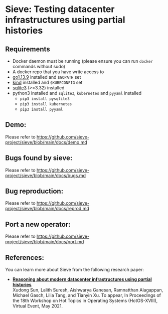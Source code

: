 # Sieve: Testing datacenter infrastructures using partial histories

## Requirements
* Docker daemon must be running (please ensure you can run `docker` commands without sudo)
* A docker repo that you have write access to
* [go1.13.9](https://golang.org/doc/devel/release#go1.13) installed and `$GOPATH` set
* [kind](https://kind.sigs.k8s.io/) installed and `$KUBECONFIG` set
* [sqlite3](https://help.dreamhost.com/hc/en-us/articles/360028047592-Installing-a-custom-version-of-SQLite3) (>=3.32) installed
* python3 installed and `sqlite3`, `kubernetes` and `pyyaml` installed
    * `pip3 install pysqlite3`
    * `pip3 install kubernetes`
    * `pip3 install pyyaml`

## Demo:
Please refer to https://github.com/sieve-project/sieve/blob/main/docs/demo.md

## Bugs found by sieve:
Please refer to https://github.com/sieve-project/sieve/blob/main/docs/bugs.md

## Bug reproduction:
Please refer to https://github.com/sieve-project/sieve/blob/main/docs/reprod.md

## Port a new operator:
Please refer to https://github.com/sieve-project/sieve/blob/main/docs/port.md

## References:
You can learn more about Sieve from the following research paper:
* [**Reasoning about modern datacenter infrastructures using partial histories**](https://github.com/sieve-project/sieve/blob/main/docs/paper-hotos.pdf) <br>
Xudong Sun, Lalith Suresh, Aishwarya Ganesan, Ramnatthan Alagappan, Michael Gasch, Lilia Tang, and Tianyin Xu. To appear, In Proceedings of the 18th Workshop on Hot Topics in Operating Systems (HotOS-XVIII), Virtual Event, May 2021.
